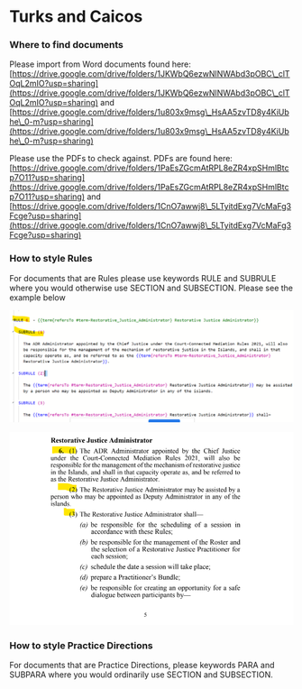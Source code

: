 # Turks and Caicos

### Where to find documents

Please import from Word documents found here: [https://drive.google.com/drive/folders/1JKWbQ6ezwNlNWAbd3pOBC\_clTOqL2mIO?usp=sharing](https://drive.google.com/drive/folders/1JKWbQ6ezwNlNWAbd3pOBC\_clTOqL2mIO?usp=sharing) and [https://drive.google.com/drive/folders/1u803x9msg\_HsAA5zvTD8y4KiUbhe\_0-m?usp=sharing](https://drive.google.com/drive/folders/1u803x9msg\_HsAA5zvTD8y4KiUbhe\_0-m?usp=sharing)

Please use the PDFs to check against. PDFs are found here: [https://drive.google.com/drive/folders/1PaEsZGcmAtRPL8eZR4xpSHmlBtcp7O11?usp=sharing](https://drive.google.com/drive/folders/1PaEsZGcmAtRPL8eZR4xpSHmlBtcp7O11?usp=sharing) and [https://drive.google.com/drive/folders/1CnO7awwj8\_5LTyitdExg7VcMaFg3Fcge?usp=sharing](https://drive.google.com/drive/folders/1CnO7awwj8\_5LTyitdExg7VcMaFg3Fcge?usp=sharing)

### How to style Rules

For documents that are Rules please use keywords RULE and SUBRULE where you would otherwise use SECTION and SUBSECTION. Please see the example below&#x20;

![](<../.gitbook/assets/image (213).png>)

![](<../.gitbook/assets/image (214) (1).png>)

### How to style Practice Directions

For documents that are Practice Directions, please keywords PARA and SUBPARA where you would ordinarily use SECTION and SUBSECTION.

### &#x20;

